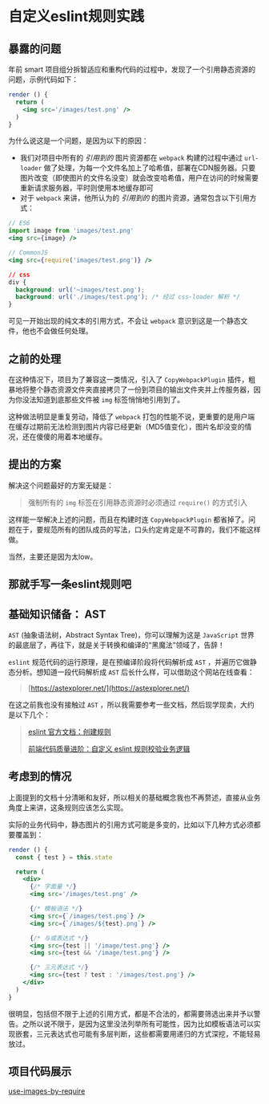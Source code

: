# 自定义eslint规则实践


## 暴露的问题

年前 smart 项目组分拆智适应和重构代码的过程中，发现了一个引用静态资源的问题，示例代码如下：
```jsx
render () {
  return (
    <img src='/images/test.png' />
  )
}
```
为什么说这是一个问题，是因为以下的原因：
- 我们对项目中所有的 *引用到的* 图片资源都在 `webpack` 构建的过程中通过 `url-loader` 做了处理，为每一个文件名加上了哈希值，部署在CDN服务器。只要图片改变（即使图片的文件名没变）就会改变哈希值，用户在访问的时候需要重新请求服务器，平时则使用本地缓存即可
- 对于 `webpack` 来讲，他所认为的 *引用到的* 的图片资源，通常包含以下引用方式：
```jsx
// ES6
import image from 'images/test.png'
<img src={image} />

// CommonJS
<img src={require('images/test.png')} />
```
```css
// css
div {
  background: url('~images/test.png');
  background: url('./images/test.png'); /* 经过 css-loader 解析 */
}
```
可见一开始出现的纯文本的引用方式，不会让 `webpack` 意识到这是一个静态文件，他也不会做任何处理。


## 之前的处理

在这种情况下，项目为了兼容这一类情况，引入了 `CopyWebpackPlugin` 插件，粗暴地将整个静态资源文件夹直接拷贝了一份到项目的输出文件夹并上传服务器，因为你没法知道到底那些文件被 `img` 标签悄悄地引用到了。

这种做法明显是重复劳动，降低了 `webpack` 打包的性能不说，更重要的是用户端在缓存过期前无法检测到图片内容已经更新（MD5值变化），图片名却没变的情况，还在傻傻的用着本地缓存。


## 提出的方案

解决这个问题最好的方案无疑是：
> 强制所有的 `img` 标签在引用静态资源时必须通过 `require()` 的方式引入

这样能一举解决上述的问题，而且在构建时连 `CopyWebpackPlugin` 都省掉了。问题在于，要规范所有的团队成员的写法，口头约定肯定是不可靠的，我们不能这样做。

当然，主要还是因为太low。


## 那就手写一条eslint规则吧


## 基础知识储备： AST

`AST` (抽象语法树，Abstract Syntax Tree)，你可以理解为这是 `JavaScript` 世界的最底层了，再往下，就是关于转换和编译的“黑魔法”领域了，告辞！

`eslint` 规范代码的运行原理，是在预编译阶段将代码解析成 `AST` ，并遍历它做静态分析。想知道一段代码解析成 `AST` 后长什么样，可以借助这个网站在线查看：

> [https://astexplorer.net/](https://astexplorer.net/)

在这之前我也没有接触过 `AST` ，所以我需要参考一些文档，然后现学现卖，大约是以下几个：

> [eslint 官方文档：创建规则](https://cn.eslint.org/docs/developer-guide/working-with-rules)
>
> [前端代码质量进阶：自定义 eslint 规则校验业务逻辑](https://segmentfault.com/a/1190000014684778)

## 考虑到的情况

上面提到的文档十分清晰和友好，所以相关的基础概念我也不再赘述，直接从业务角度上来讲，这条规则应该怎么实现。

实际的业务代码中，静态图片的引用方式可能是多变的，比如以下几种方式必须都要覆盖到：
```jsx
render () {
  const { test } = this.state

  return (
    <div>
      {/* 字面量 */}
      <img src='/images/test.png' />

      {/* 模板语法 */}
      <img src={`/images/test.png`} />
      <img src={`/images/${test}.png`} />

      {/* 与或表达式 */}
      <img src={test || '/image/test.png'} />
      <img src={test && '/image/test.png'} />

      {/* 三元表达式 */}
      <img src={test ? test : '/images/test.png'} />
    </div>
  )
}
```

很明显，包括但不限于上述的引用方式，都是不合法的，都需要筛选出来并予以警告。之所以说不限于，是因为这里没法列举所有可能性，因为比如模板语法可以实现嵌套，三元表达式也可能有多层判断，这些都需要用递归的方式深挖，不能轻易放过。

## 项目代码展示

[use-images-by-require](https://github.com/zhike-team/eslint-plugin-zhike/blob/master/rules/use-images-by-require.js)
